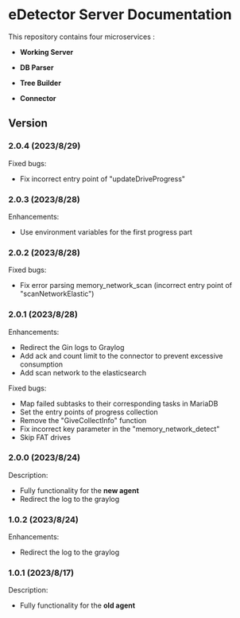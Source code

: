 # eDetector Server Documentation
This repository contains four microservices : 

- **Working Server**<br />

- **DB Parser**<br />

- **Tree Builder**<br />

- **Connector**<br />

## Version

### 2.0.4 (2023/8/29)
Fixed bugs:
- Fix incorrect entry point of "updateDriveProgress"

### 2.0.3 (2023/8/28)
Enhancements:
- Use environment variables for the first progress part

### 2.0.2 (2023/8/28)
Fixed bugs:
- Fix error parsing memory_network_scan (incorrect entry point of "scanNetworkElastic")

### 2.0.1 (2023/8/28)
Enhancements:
- Redirect the Gin logs to Graylog
- Add ack and count limit to the connector to prevent excessive consumption
- Add scan network to the elasticsearch

Fixed bugs:
- Map failed subtasks to their corresponding tasks in MariaDB
- Set the entry points of progress collection
- Remove the "GiveCollectInfo" function
- Fix incorrect key parameter in the "memory_network_detect"
- Skip FAT drives

### 2.0.0 (2023/8/24)
Description:
- Fully functionality for the **new agent**
- Redirect the log to the graylog

### 1.0.2 (2023/8/24)
Enhancements:
- Redirect the log to the graylog

### 1.0.1 (2023/8/17)
Description:
- Fully functionality for the **old agent**